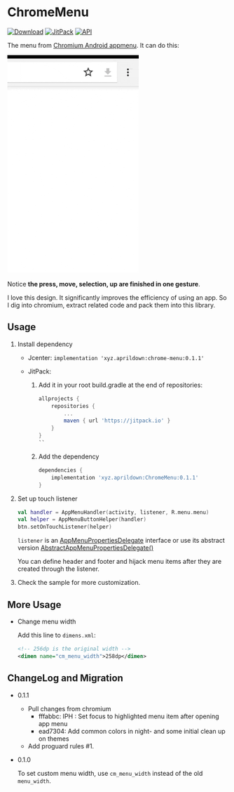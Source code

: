 # ChromeMenu

[![Download](https://api.bintray.com/packages/reedreed/maven/chrome-menu/images/download.svg)](https://bintray.com/reedreed/maven/chrome-menu/_latestVersion)
[![JitPack](https://jitpack.io/v/xyz.aprildown/ChromeMenu.svg)](https://jitpack.io/#xyz.aprildown/ChromeMenu)
[![API](https://img.shields.io/badge/API-17%2B-blue.svg?style=flat)](https://android-arsenal.com/api?level=17)

The menu from [Chromium Android appmenu](https://github.com/chromium/chromium/tree/master/chrome/android/java/src/org/chromium/chrome/browser/appmenu). It can do this:

![Example GIF](https://github.com/DeweyReed/ChromeMenu/blob/master/images/example.gif?raw=true)

Notice **the press, move, selection, up are finished in one gesture**.

I love this design. It significantly improves the efficiency of using an app. So I dig into chromium, extract related code and pack them into this library.

## Usage

1. Install dependency

    - Jcenter: `implementation 'xyz.aprildown:chrome-menu:0.1.1'`
    - JitPack:

        1. Add it in your root build.gradle at the end of repositories:

            ```Groovy
            allprojects {
                repositories {
                    ...
                    maven { url 'https://jitpack.io' }
                }
            }
            ``

        2. Add the dependency

            ```Groovy
            dependencies {
                implementation 'xyz.aprildown:ChromeMenu:0.1.1'
            }
            ```

1. Set up touch listener

    ```Kotlin
    val handler = AppMenuHandler(activity, listener, R.menu.menu)
    val helper = AppMenuButtonHelper(handler)
    btn.setOnTouchListener(helper)
    ```

    `listener` is an [AppMenuPropertiesDelegate](https://github.com/DeweyReed/ChromeMenu/blob/master/library/src/main/java/xyz/aprildown/chromemenu/AppMenuPropertiesDelegate.java#L15) interface or use its abstract version [AbstractAppMenuPropertiesDelegate()](https://github.com/DeweyReed/ChromeMenu/blob/master/library/src/main/java/xyz/aprildown/chromemenu/AbstractAppMenuPropertiesDelegate.java#L12)

    You can define header and footer and hijack menu items after they are created through the listener.

1. Check the sample for more customization.

## More Usage

- Change menu width

    Add this line to `dimens.xml`:

    ```XML
    <!-- 256dp is the original width -->
    <dimen name="cm_menu_width">258dp</dimen>
    ```

## ChangeLog and Migration

- 0.1.1

    - Pull changes from chromium
        - fffabbc: IPH : Set focus to highlighted menu item after opening app menu
        - ead7304: Add common colors in night- and some initial clean up on themes
    - Add proguard rules #1.

- 0.1.0

    To set custom menu width, use `cm_menu_width` instead of the old `menu_width`.
